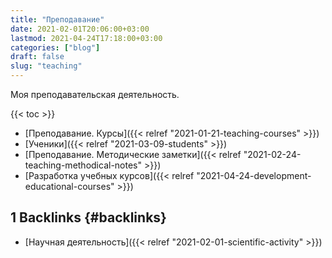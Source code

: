 ```yaml
---
title: "Преподавание"
date: 2021-02-01T20:06:00+03:00
lastmod: 2021-04-24T17:18:00+03:00
categories: ["blog"]
draft: false
slug: "teaching"
---
```


Моя преподавательская деятельность.

<!--more-->

{{< toc >}}

-   [Преподавание. Курсы]({{< relref "2021-01-21-teaching-courses" >}})
-   [Ученики]({{< relref "2021-03-09-students" >}})
-   [Преподавание. Методические заметки]({{< relref "2021-02-24-teaching-methodical-notes" >}})
-   [Разработка учебных курсов]({{< relref "2021-04-24-development-educational-courses" >}})


## <span class="section-num">1</span> Backlinks {#backlinks}

-   [Научная деятельность]({{< relref "2021-02-01-scientific-activity" >}})
